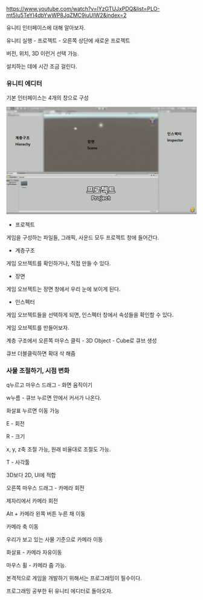 https://www.youtube.com/watch?v=lYzGTUJxPDQ&list=PLO-mt5Iu5TeYI4dbYwWP8JqZMC9iuUIW2&index=2



유니티 인터페이스에 대해 알아보자.



유니티 실행 - 프로젝트 - 오른쪽 상단에 새로운 프로젝트



버전, 위치, 3D 이런거 선택 가능.



설치하는 데에 시간 조금 걸린다.





### 유니티 에디터

기본 인터페이스는 4개의 창으로 구성

![2-1](2-1.PNG)



- 프로젝트

게임을 구성하는 파일들, 그래픽, 사운드 모두 프로젝트 창에 들어간다.



- 계층구조

게임 오브젝트를 확인하거나, 직접 만들 수 있다.



- 장면

게임 오브젝트는 장면 창에서 우리 눈에 보이게 된다.



- 인스펙터

게임 오브젝트들을 선택하게 되면, 인스펙터 창에서 속성들을 확인할 수 있다.





게임 오브젝트를 만들어보자.



계층 구조에서 오른쪽 마우스 클릭 - 3D Object - Cube로 큐브 생성



큐브 더블클릭하면 확대 삭 해줌



### 사물 조절하기, 시점 변화



q누르고 마우스 드래그 - 화면 움직이기



w누름 - 큐브 누르면 안에서 커서가 나온다.

화살표 누르면 이동 가능



E - 회전



R - 크기

x, y, z축 조절 가능, 원래 비율대로 조절도 가능.



T - 사각툴

3D보다 2D, UI에 적합



오른쪽 마우스 드래그 - 카메라 회전

제자리에서 카메라 회전



Alt + 카메라 왼쪽 버튼 누른 채 이동

카메라 축 이동

우리가 보고 있는 사물 기준으로 카메라 이동



화살표 - 카메라 자유이동



마우스 휠 - 카메라 줌 가능.





본격적으로 게임을 개발하기 위해서는 프로그래밍이 필수이다.



프로그래밍 공부한 뒤 유니티 에디터로 돌아오자.

